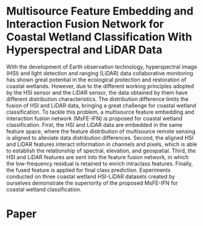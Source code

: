 # Multisource Feature Embedding and Interaction Fusion Network for Coastal Wetland Classification With Hyperspectral and LiDAR Data
With the development of Earth observation technology, hyperspectral image (HSI) and light detection and ranging (LiDAR) data collaborative monitoring has shown great potential in the ecological protection and restoration of coastal wetlands. However, due to the different working principles adopted by the HSI sensor and the LiDAR sensor, the data obtained by them have different distribution characteristics. The distribution difference limits the fusion of HSI and LiDAR data, bringing a great challenge for coastal wetland classification. To tackle this problem, a multisource feature embedding and interaction fusion network (MsFE-IFN) is proposed for coastal wetland classification. First, the HSI and LiDAR data are embedded in the same feature space, where the feature distribution of multisource remote sensing is aligned to alleviate data distribution differences. Second, the aligned HSI and LiDAR features interact information in channels and pixels, which is able to establish the relationship of spectral, elevation, and geospatial. Third, the HSI and LiDAR features are sent into the feature fusion network, in which the low-frequency residual is retained to enrich intraclass features. Finally, the fused feature is applied for final class prediction. Experiments conducted on three coastal wetland HSI-LiDAR datasets created by ourselves demonstrate the superiority of the proposed MsFE-IFN for coastal wetland classification.
# Paper
